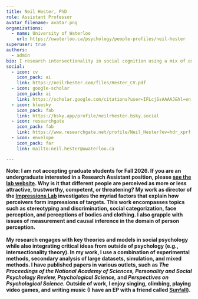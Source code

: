 ```yaml
---
title: Neil Hester, PhD
role: Assistant Professor
avatar_filename: avatar.png
organizations:
  - name: University of Waterloo
    url: https://uwaterloo.ca/psychology/people-profiles/neil-hester
superuser: true
authors:
  - admin
bio: I research intersectionality in social cognition using a mix of experimentation, simulation, and big data analysis.
social:
  - icon: cv
    icon_pack: ai
    link: https://neilrhester.com/files/Hester_CV.pdf
  - icon: google-scholar
    icon_pack: ai
    link: https://scholar.google.com/citations?user=IFLcjSsAAAAJ&hl=en
  - icon: bluesky
    icon_pack: fab
    link: https://bsky.app/profile/neilrhester.bsky.social
  - icon: researchgate
    icon_pack: fab
    link: https://www.researchgate.net/profile/Neil_Hester?ev=hdr_xprf
  - icon: envelope
    icon_pack: far
    link: mailto:neil.hester@uwaterloo.ca

---
```

<b>Note: I am not accepting graduate students for Fall 2026. If you are an undergraduate interested in a Research Assistant position, please <a href="https://www.impressionslab.org/">see the lab website</a>.
Why is it that different people are perceived as more or less attractive, trustworthy, competent, or threatening? My work as director of the <a href="https://www.impressionslab.org/">Impressions Lab</a> investigates the myriad factors that explain how perceivers form impressions of targets. This work encompasses topics such as stereotyping and discrimination, social categorization, face perception, and perceptions of bodies and clothing. I also grapple with issues of measurement and causal inference in the domain of person perception.
</br></br>
My research engages with key theories and models in social psychology while also integrating critical ideas from outside of psychology (e.g., intersectionality theory). In my work, I use a combination of experimental methods, secondary analysis of large datasets, simulation, and mixed methods. I have published papers in various outlets, such as <i>The Proceedings of the National Academy of Sciences, Personality and Social Psychology Review, Psychological Science,</i> and <i>Perspectives on Psychological Science.</i> Outside of work, I enjoy singing, climbing, playing video games, and writing music (I have an EP with a friend called <a href="https://open.spotify.com/album/0uvxgVQmEKo3FpHdRjhN1I?si=NISzzj5nQ_WtViVCEpOLVQ&fbclid=IwAR1MbbgOn3OFGy6ReI_TlBSKGseazaGQIz351pFd9qAl7UsJ6cQgumMnl0o">Sunfall</a>).
